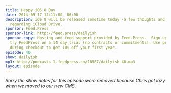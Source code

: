 ```yaml
---
title: Happy iOS 8 Day
date: 2014-09-17 12:11:00 -06:00
description: iOS 8 will be released sometime today -a few thoughts and a word of warning
  regarding iCloud Drive.
sponsor: Feed.Press
sponsor-link: http://feed.press/dailyish
sponsor-copy: Hosting and feed support provided by Feed.Press.  Sign-up today and
  try FeedPress on a 14 day trial (no contracts or commitments). Use promo code "dailyish"
  during checkout to get 10% off your first year.
episode: 40
show: dailyish
mp3: http://podcasts-1.feedpress.co/10587/dailyish-40.mp3
layout: episode
---
```


<em>Sorry the show notes for this episode were removed because Chris got lazy when we moved to our new CMS</em>.
